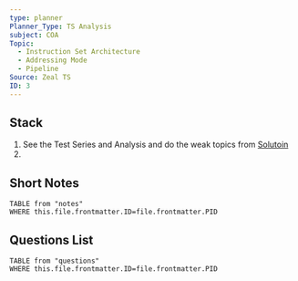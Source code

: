 ```yaml
---
type: planner
Planner_Type: TS Analysis
subject: COA
Topic:
  - Instruction Set Architecture
  - Addressing Mode
  - Pipeline
Source: Zeal TS
ID: 3
---
```


## Stack
1. See the Test Series and Analysis and do the weak topics from [Solutoin](https://uxkhzfstdjcborfuyyknhkhbyfnskrywvveioufkbjkupomnptjwvhbavkysuhi.vercel.app/solution.html?testId=61275da5d05a80f5a10eb159&test_id=14)
3. 
## Short Notes
```dataview
TABLE from "notes"
WHERE this.file.frontmatter.ID=file.frontmatter.PID
```

## Questions List
```dataview
TABLE from "questions"
WHERE this.file.frontmatter.ID=file.frontmatter.PID
```